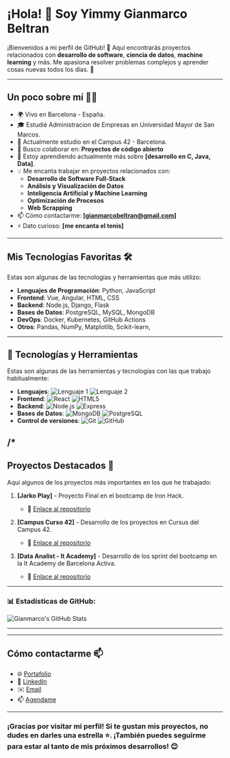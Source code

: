 # ¡Hola! 👋 Soy Yimmy Gianmarco Beltran

¡Bienvenidos a mi perfil de GitHub! 🚀 Aquí encontrarás proyectos relacionados con **desarrollo de software**, **ciencia de datos**, **machine learning** y más. Me apasiona resolver problemas complejos y aprender cosas nuevas todos los días. 🌱

---

## Un poco sobre mí 👨‍💻

- 🌍 Vivo en Barcelona - España.
- 🎓 Estudié Administracion de Empresas en Universidad Mayor de San Marcos.
- 💼 Actualmente estudio en el Campus 42 - Barcelona.
- 👯 Busco colaborar en: **Proyectos de código abierto**
- 🌱 Estoy aprendiendo actualmente más sobre **[desarrollo en C, Java, Data]**.
- 💡 Me encanta trabajar en proyectos relacionados con:
  - **Desarrollo de Software Full-Stack**
  - **Análisis y Visualización de Datos**
  - **Inteligencia Artificial y Machine Learning**
  - **Optimización de Procesos**
  - **Web Scrapping**
- 📫 Cómo contactarme: **[gianmarcobeltran@gmail.com]**
- ⚡ Dato curioso: **[me encanta el tenis]**


---

## Mis Tecnologías Favoritas 🛠️

Estas son algunas de las tecnologías y herramientas que más utilizo:

- **Lenguajes de Programación**: Python, JavaScript  
- **Frontend**: Vue, Angular, HTML, CSS
- **Backend**: Node.js, Django, Flask
- **Bases de Datos**: PostgreSQL, MySQL, MongoDB
- **DevOps**: Docker, Kubernetes, GitHub Actions
- **Otros**: Pandas, NumPy, Matplotlib, Scikit-learn, 


---

## 🔧 Tecnologías y Herramientas
Estas son algunas de las herramientas y tecnologías con las que trabajo habitualmente:

- **Lenguajes**: ![Lenguaje 1](https://img.shields.io/badge/-[Lenguaje]-[Color]?style=flat&logo=[LogoLenguaje]&logoColor=white) ![Lenguaje 2](https://img.shields.io/badge/-[Lenguaje]-[Color]?style=flat&logo=[LogoLenguaje]&logoColor=white) 
- **Frontend**: ![React](https://img.shields.io/badge/-React-61DAFB?style=flat&logo=react&logoColor=white) ![HTML5](https://img.shields.io/badge/-HTML5-E34F26?style=flat&logo=html5&logoColor=white)
- **Backend**: ![Node.js](https://img.shields.io/badge/-Node.js-339933?style=flat&logo=node.js&logoColor=white) ![Express](https://img.shields.io/badge/-Express.js-000000?style=flat&logo=express&logoColor=white)
- **Bases de Datos**: ![MongoDB](https://img.shields.io/badge/-MongoDB-47A248?style=flat&logo=mongodb&logoColor=white) ![PostgreSQL](https://img.shields.io/badge/-PostgreSQL-336791?style=flat&logo=postgresql&logoColor=white)
- **Control de versiones**: ![Git](https://img.shields.io/badge/-Git-F05032?style=flat&logo=git&logoColor=white) ![GitHub](https://img.shields.io/badge/-GitHub-181717?style=flat&logo=github&logoColor=white)


/*
---

## Proyectos Destacados 🚀

Aquí algunos de los proyectos más importantes en los que he trabajado:

1. **[Jarko Play]** - Proyecto Final en el bootcamp de Iron Hack.
   - 🔗 [Enlace al repositorio](https://github.com/ciberzerone/JarkoPlay)   
   
2. **[Campus Curso 42]** - Desarrollo de los proyectos en Cursus del Campus 42.
   - 🔗 [Enlace al repositorio](https://github.com/ciberzerone/Campus42_Barcelona_Cursus)

3. **[Data Analist - It Academy]** - Desarrollo de los sprint del bootcamp en la It Academy de Barcelona Activa.
   - 🔗 [Enlace al repositorio](https://github.com/ciberzerone/it_Academy_Data_Scientist)


---

### 📊 **Estadísticas de GitHub:**

![Gianmarco's GitHub Stats](https://github-readme-stats.vercel.app/api?username=ciberzerone&show_icons=true&theme=radical)

---


---

## Cómo contactarme 📫

- 🌐 [Portafolio](https://tu-sitio-web.com)
- 💼 [LinkedIn](https://www.linkedin.com/in/gianmarco-beltran-13959b232/)
- ✉️ [Email](mailto:gianmarcobeltran@gmai.com)
- 📫 <a href="https://github.com/ciberzerone/ciberzerone/blob/main/script/agregame.vcf">Agendame </a>

---

### ¡Gracias por visitar mi perfil! Si te gustan mis proyectos, no dudes en darles una estrella ⭐. ¡También puedes seguirme para estar al tanto de mis próximos desarrollos! 😊


<!--
**ciberzerone/ciberzerone** is a ✨ _special_ ✨ repository because its `README.md` (this file) appears on your GitHub profile.

Here are some ideas to get you started:

- 🔭 I’m currently working on ...
- 🌱 I’m currently learning ...
- 👯 I’m looking to collaborate on ...
- 🤔 I’m looking for help with ...
- 💬 Ask me about ...
- 📫 How to reach me: ...
- 😄 Pronouns: ...
- ⚡ Fun fact: ...
-->
